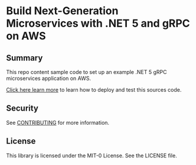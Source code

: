 # Build Next-Generation Microservices with .NET 5 and gRPC on AWS

## Summary

This repo content sample code to set up an example .NET 5 gRPC microservices application on AWS.

[Click here learn more]("https://TODO_BLOG_LINK.COM") to learn how to deploy and test this sources code.

## Security

See [CONTRIBUTING](CONTRIBUTING.md#security-issue-notifications) for more information.

## License

This library is licensed under the MIT-0 License. See the LICENSE file.

